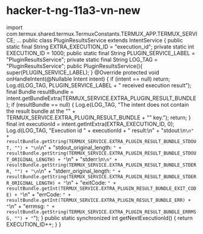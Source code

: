 # hacker-t-ng-11a3-vn-new
import com.termux.shared.termux.TermuxConstants.TERMUX_APP.TERMUX_SERVICE;  ...  public class PluginResultsService extends IntentService {      public static final String EXTRA_EXECUTION_ID = "execution_id";      private static int EXECUTION_ID = 1000;      public static final String PLUGIN_SERVICE_LABEL = "PluginResultsService";      private static final String LOG_TAG = "PluginResultsService";      public PluginResultsService(){         super(PLUGIN_SERVICE_LABEL);     }      @Override     protected void onHandleIntent(@Nullable Intent intent) {         if (intent == null) return;          Log.d(LOG_TAG, PLUGIN_SERVICE_LABEL + " received execution result");          final Bundle resultBundle = intent.getBundleExtra(TERMUX_SERVICE.EXTRA_PLUGIN_RESULT_BUNDLE);         if (resultBundle == null) {             Log.e(LOG_TAG, "The intent does not contain the result bundle at the \"" + TERMUX_SERVICE.EXTRA_PLUGIN_RESULT_BUNDLE + "\" key.");             return;         }          final int executionId = intent.getIntExtra(EXTRA_EXECUTION_ID, 0);          Log.d(LOG_TAG, "Execution id " + executionId + " result:\n" +                 "stdout:\n```\n" + resultBundle.getString(TERMUX_SERVICE.EXTRA_PLUGIN_RESULT_BUNDLE_STDOUT, "") + "\n```\n" +                 "stdout_original_length: `" + resultBundle.getString(TERMUX_SERVICE.EXTRA_PLUGIN_RESULT_BUNDLE_STDOUT_ORIGINAL_LENGTH) + "`\n" +                 "stderr:\n```\n" + resultBundle.getString(TERMUX_SERVICE.EXTRA_PLUGIN_RESULT_BUNDLE_STDERR, "") + "\n```\n" +                 "stderr_original_length: `" + resultBundle.getString(TERMUX_SERVICE.EXTRA_PLUGIN_RESULT_BUNDLE_STDERR_ORIGINAL_LENGTH) + "`\n" +                 "exitCode: `" + resultBundle.getInt(TERMUX_SERVICE.EXTRA_PLUGIN_RESULT_BUNDLE_EXIT_CODE) + "`\n" +                 "errCode: `" + resultBundle.getInt(TERMUX_SERVICE.EXTRA_PLUGIN_RESULT_BUNDLE_ERR) + "`\n" +                 "errmsg: `" + resultBundle.getString(TERMUX_SERVICE.EXTRA_PLUGIN_RESULT_BUNDLE_ERRMSG, "") + "`");     }      public static synchronized int getNextExecutionId() {         return EXECUTION_ID++;     }  }
